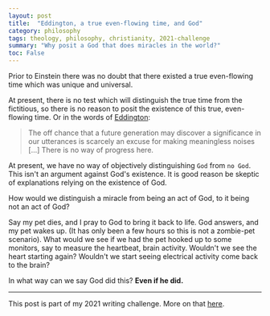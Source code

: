 ```yaml
---
layout: post
title:  "Eddington, a true even-flowing time, and God"
category: philosophy
tags: theology, philosophy, christianity, 2021-challenge
summary: "Why posit a God that does miracles in the world?"
toc: False
---
```


Prior to Einstein there was no doubt that there existed a true even-flowing time which was unique and universal.

At present, there is no test which will distinguish the true time from the fictitious, so there is no reason to posit the existence of this true, even-flowing time. Or in the words of [Eddington][1]:

> The off chance that a future generation may discover a significance in our utterances is scarcely an excuse for making meaningless noises [...] There is no way of progress here.

At present, we have no way of objectively distinguishing `God` from `no God`. This isn't an argument against God's existence. It is good reason be skeptic of explanations relying on the existence of God.

How would we distinguish a miracle from being an act of God, to it being not an act of God?

Say my pet dies, and I pray to God to bring it back to life. God answers, and my pet wakes up. (It has only been a few hours so this is not a zombie-pet scenario). What would we see if we had the pet hooked up to some monitors, say to measure the heartbeat, brain activity. Wouldn't we see the heart starting again? Wouldn't we start seeing electrical activity come back to the brain?

In what way can we say God did this? **Even if he did.**

---

This post is part of my 2021 writing challenge. More on that [here][2].

[1]: https://archive.org/details/mathematicaltheo00eddiuoft "The mathematical theory of Relativity — A. S. Eddington"
[2]: /2021 "2021 Writing challenge"
